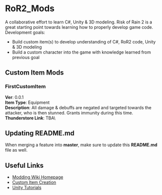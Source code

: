 # RoR2_Mods
A collaborative effort to learn C#, Unity &amp; 3D modeling. Risk of Rain 2 is a great starting point towards learning how to properly develop game code.<br/>
Development goals:
- Build custom item(s) to develop understanding of C#, RoR2 code, Unity &amp; 3D modeling
- Build a custom character into the game with knowledge learned from previous goal

## Custom Item Mods
### FirstCustomItem
**Ver**: 0.0.1\
**Item Type**: Equipment\
**Description**: All damage &amp; debuffs are negated and targeted towards the attacker, who is then stunned. Grants immunity during this time.\
**Thunderstore Link**: TBA\

## Updating README.md
When merging a feature into **master**, make sure to update this **README.md** file as well.

## Useful Links
- [Modding Wiki Homepage](https://github.com/risk-of-thunder/R2Wiki/wiki)
- [Custom Item Creation](https://github.com/risk-of-thunder/R2Wiki/wiki/Custom-Item-Creation)
- [Unity Tutorials](https://learn.unity.com/)
